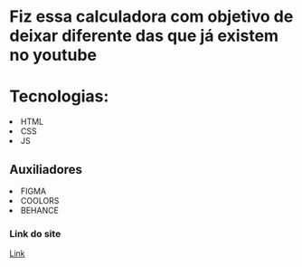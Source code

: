 # Fiz essa calculadora com objetivo de deixar diferente das que já existem no youtube

<h1>Tecnologias:</h1>
<li>HTML</li>
<li>CSS</li>
<li>JS</li>

<h2>Auxiliadores</h2>
<li>FIGMA</li>    
<li>COOLORS</li>    
<li>BEHANCE</li>


<h3>Link do site</h3>
<a href="https://vermillion-croquembouche-748f4d.netlify.app/">Link</a>
